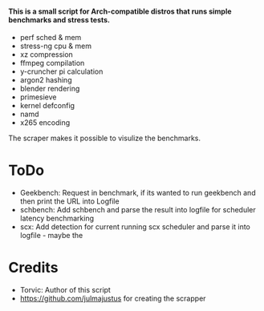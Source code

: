 #### This is a small script for Arch-compatible distros that runs simple benchmarks and stress tests.

* perf sched & mem
* stress-ng cpu & mem
* xz compression
* ffmpeg compilation
* y-cruncher pi calculation
* argon2 hashing
* blender rendering
* primesieve
* kernel defconfig
* namd
* x265 encoding


The scraper makes it possible to visulize the benchmarks.

# ToDo

- Geekbench: Request in benchmark, if its wanted to run geekbench and then print the URL into Logfile
- schbench: Add schbench and parse the result into logfile for scheduler latency benchmarking
- scx: Add detection for current running scx scheduler and parse it into logfile - maybe the 


# Credits

- Torvic: Author of this script
- https://github.com/julmajustus for creating the scrapper
